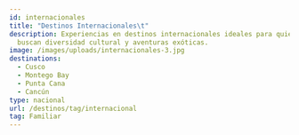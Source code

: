 ```yaml
---
id: internacionales
title: "Destinos Internacionales\t"
description: Experiencias en destinos internacionales ideales para quienes
  buscan diversidad cultural y aventuras exóticas.
image: /images/uploads/internacionales-3.jpg
destinations:
  - Cusco
  - Montego Bay
  - Punta Cana
  - Cancún
type: nacional
url: /destinos/tag/internacional
tag: Familiar
---
```

